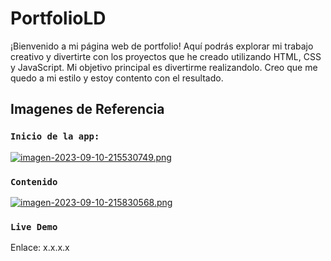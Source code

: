 # PortfolioLD
¡Bienvenido a mi página web de portfolio! Aquí podrás explorar mi trabajo creativo y divertirte con los proyectos que he creado utilizando HTML, CSS y JavaScript. Mi objetivo principal es divertirme realizandolo.
Creo que me quedo a mi estilo y estoy contento con el resultado.

## Imagenes de Referencia

### `Inicio de la app:`

[![imagen-2023-09-10-215530749.png](https://i.postimg.cc/jj79kPRS/imagen-2023-09-10-215530749.png)](https://postimg.cc/yJ7vDJJM)

### `Contenido`

[![imagen-2023-09-10-215830568.png](https://i.postimg.cc/CK0Pm1L3/imagen-2023-09-10-215830568.png)](https://postimg.cc/PC6QqdDy)

### `Live Demo`

Enlace: x.x.x.x

